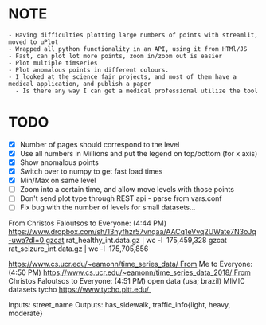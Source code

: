 # NOTE
	- Having difficulties plotting large numbers of points with streamlit, moved to uPlot
	- Wrapped all python functionality in an API, using it from HTMl/JS
	- Fast, can plot lot more points, zoom in/zoom out is easier
    - Plot multiple timseries
	- Plot anomalous points in different colours.
    - I looked at the science fair projects, and most of them have a medical application, and publish a paper
	  - Is there any way I can get a medical professional utilize the tool
  

# TODO
- [x] Number of pages should correspond to the level
- [x] Use all numbers in Millions and put the legend on top/bottom (for x axis)
- [X] Show anomalous points
- [X] Switch over to numpy to get fast load times
- [X] Min/Max on same level
- [ ] Zoom into a certain time, and allow move levels with those points
- [ ] Don't send plot type through REST api - parse from vars.conf
- [ ] Fix bug with the number of levels for small datasets...

From Christos Faloutsos to Everyone: (4:44 PM) https://www.dropbox.com/sh/13nyfhzr57vnqaa/AACq1eVvq2UWate7N3oJq-uwa?dl=0 gzcat rat_healthy_int.data.gz | wc -l  175,459,328 gzcat rat_seizure_int.data.gz | wc -l  175,705,856

https://www.cs.ucr.edu/~eamonn/time_series_data/ From Me to Everyone: (4:50 PM) https://www.cs.ucr.edu/~eamonn/time_series_data_2018/ From Christos Faloutsos to Everyone: (4:51 PM) open data (usa; brazil) MIMIC datasets tycho https://www.tycho.pitt.edu/ 

Inputs: street\_name
Outputs: has\_sidewalk, traffic\_info{light, heavy, moderate}
